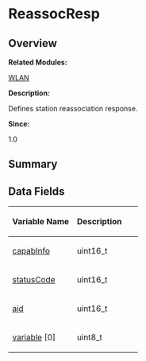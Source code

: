 # ReassocResp<a name="ZH-CN_TOPIC_0000001055678130"></a>

## **Overview**<a name="section1080151580093536"></a>

**Related Modules:**

[WLAN](WLAN.md)

**Description:**

Defines station reassociation response. 

**Since:**

1.0

## **Summary**<a name="section809022453093536"></a>

## Data Fields<a name="pub-attribs"></a>

<a name="table1796382905093536"></a>
<table><thead align="left"><tr id="row662967098093536"><th class="cellrowborder" valign="top" width="50%" id="mcps1.1.3.1.1"><p id="p1262343944093536"><a name="p1262343944093536"></a><a name="p1262343944093536"></a>Variable Name</p>
</th>
<th class="cellrowborder" valign="top" width="50%" id="mcps1.1.3.1.2"><p id="p1605688603093536"><a name="p1605688603093536"></a><a name="p1605688603093536"></a>Description</p>
</th>
</tr>
</thead>
<tbody><tr id="row725293751093536"><td class="cellrowborder" valign="top" width="50%" headers="mcps1.1.3.1.1 "><p id="p250953659093536"><a name="p250953659093536"></a><a name="p250953659093536"></a><a href="WLAN.md#ga718001853f9317e9108339cfe5e6531b">capabInfo</a></p>
</td>
<td class="cellrowborder" valign="top" width="50%" headers="mcps1.1.3.1.2 "><p id="p232691702093536"><a name="p232691702093536"></a><a name="p232691702093536"></a>uint16_t&nbsp;</p>
</td>
</tr>
<tr id="row348361682093536"><td class="cellrowborder" valign="top" width="50%" headers="mcps1.1.3.1.1 "><p id="p1290011293093536"><a name="p1290011293093536"></a><a name="p1290011293093536"></a><a href="WLAN.md#ga245f8361fce97aa71072505cac290411">statusCode</a></p>
</td>
<td class="cellrowborder" valign="top" width="50%" headers="mcps1.1.3.1.2 "><p id="p1107781929093536"><a name="p1107781929093536"></a><a name="p1107781929093536"></a>uint16_t&nbsp;</p>
</td>
</tr>
<tr id="row1618415556093536"><td class="cellrowborder" valign="top" width="50%" headers="mcps1.1.3.1.1 "><p id="p1822052196093536"><a name="p1822052196093536"></a><a name="p1822052196093536"></a><a href="WLAN.md#ga9c02f712098d5faa35d6febcd0a26bcf">aid</a></p>
</td>
<td class="cellrowborder" valign="top" width="50%" headers="mcps1.1.3.1.2 "><p id="p1220378116093536"><a name="p1220378116093536"></a><a name="p1220378116093536"></a>uint16_t&nbsp;</p>
</td>
</tr>
<tr id="row433606887093536"><td class="cellrowborder" valign="top" width="50%" headers="mcps1.1.3.1.1 "><p id="p1531166006093536"><a name="p1531166006093536"></a><a name="p1531166006093536"></a><a href="WLAN.md#gaf330f60c8afa98503226325a3d4328f9">variable</a> [0]</p>
</td>
<td class="cellrowborder" valign="top" width="50%" headers="mcps1.1.3.1.2 "><p id="p957818493093536"><a name="p957818493093536"></a><a name="p957818493093536"></a>uint8_t&nbsp;</p>
</td>
</tr>
</tbody>
</table>

